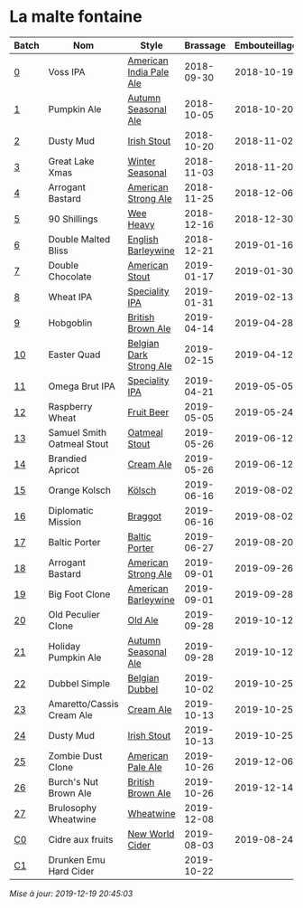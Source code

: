 # La malte fontaine
| Batch | Nom | Style | Brassage | Embouteillage | IBU | SRM | OG | FG | ABV |
|-------|-----|-------|----------|---------------|----:|:---:|---:|---:|----:|
| [0](0.html) | Voss IPA| [American India Pale Ale](https://dev.bjcp.org/style/2015/21/21B/)| 2018-09-30| 2018-10-19| 30| -| 1.048| | 4.5%
| [1](1.html) | Pumpkin Ale| [Autumn Seasonal Ale](https://dev.bjcp.org/style/2015/30/30B/)| 2018-10-05| 2018-10-20| 27| <span style="color: #C35900">&#x25a0;</span>&nbsp;14| 1.047| 1.022| 3.3%
| [2](2.html) | Dusty Mud| [Irish Stout](https://dev.bjcp.org/style/2015/15/15B/)| 2018-10-20| 2018-11-02| 27| <span style="color: #560A05">&#x25a0;</span>&nbsp;32| 1.058| 1.021| 4.9%
| [3](3.html) | Great Lake Xmas| [Winter Seasonal](https://dev.bjcp.org/style/2015/30/30C/)| 2018-11-03| 2018-11-20| 33| <span style="color: #CF6900">&#x25a0;</span>&nbsp;12| 1.070| 1.030| 5.3%
| [4](4.html) | Arrogant Bastard| [American Strong Ale](https://dev.bjcp.org/style/2015/22/22B/)| 2018-11-25| 2018-12-06| 99| <span style="color: #A63E00">&#x25a0;</span>&nbsp;18| 1.070| 1.014| 7.5%
| [5](5.html) | 90 Shillings| [Wee Heavy](https://dev.bjcp.org/style/2015/17/17C/)| 2018-12-16| 2018-12-30| 24| <span style="color: #A63E00">&#x25a0;</span>&nbsp;18| 1.070| 1.017| 7.1%
| [6](6.html) | Double Malted Bliss| [English Barleywine](https://dev.bjcp.org/style/2015/19/19B/)| 2018-12-21| 2019-01-16| 54| <span style="color: #C35900">&#x25a0;</span>&nbsp;14| 1.140| 1.039| 13.9%
| [7](7.html) | Double Chocolate| [American Stout](https://dev.bjcp.org/style/2015/20/20B/)| 2019-01-17| 2019-01-30| 50| <span style="color: #5E0B00">&#x25a0;</span>&nbsp;30.5| 1.069| 1.019| 6.7%
| [8](8.html) | Wheat IPA| [Speciality IPA](https://dev.bjcp.org/style/2015/21/21B/)| 2019-01-31| 2019-02-13| 74| <span style="color: #FBB123">&#x25a0;</span>&nbsp;5.4| 1.071| 1.012| 7.9%
| [9](9.html) | Hobgoblin| [British Brown Ale](https://dev.bjcp.org/style/2015/13/13B/)| 2019-04-14| 2019-04-28| 25| <span style="color: #B04500">&#x25a0;</span>&nbsp;16.9| 1.056| 1.012| 6.1%
| [10](10.html) | Easter Quad| [Belgian Dark Strong Ale](https://dev.bjcp.org/style/2015/26/26D/)| 2019-02-15| 2019-04-12| 25| <span style="color: #9B3200">&#x25a0;</span>&nbsp;19.6| 1.083| 1.011| 9.6%
| [11](11.html) | Omega Brut IPA| [Speciality IPA](https://dev.bjcp.org/style/2015/21/21B/)| 2019-04-21| 2019-05-05| 18| <span style="color: #FFCA5A">&#x25a0;</span>&nbsp;3.4| 1.049| 0.996| 7.0%
| [12](12.html) | Raspberry Wheat| [Fruit Beer](https://dev.bjcp.org/style/2015/29/29A/)| 2019-05-05| 2019-05-24| 8| <span style="color: #EA8F00">&#x25a0;</span>&nbsp;7.5| 1.057| 1.007| 6.6%
| [13](13.html) | Samuel Smith Oatmeal Stout| [Oatmeal Stout](https://dev.bjcp.org/style/2015/16/16B/)| 2019-05-26| 2019-06-12| 33| <span style="color: #560A05">&#x25a0;</span>&nbsp;32.3| 1.053| 1.016| 4.9%
| [14](14.html) | Brandied Apricot| [Cream Ale](https://dev.bjcp.org/style/2015/1/1C/)| 2019-05-26| 2019-06-12| 8.8| <span style="color: #FFCA5A">&#x25a0;</span>&nbsp;2.6| 1.050| 1.006| 5.8%
| [15](15.html) | Orange Kolsch| [K&ouml;lsch](https://dev.bjcp.org/style/2015/5/5B/)| 2019-06-16| 2019-08-02| 24| <span style="color: #FFBF42">&#x25a0;</span>&nbsp;4.5| 1.048| 1.011| 4.9%
| [16](16.html) | Diplomatic Mission| [Braggot](https://www.bjcp.org/style/2015/M4/M4A/)| 2019-06-16| 2019-08-02| 29| <span style="color: #CF6900">&#x25a0;</span>&nbsp;12| 1.065| 0.999| 8.8%
| [17](17.html) | Baltic Porter| [Baltic Porter](https://dev.bjcp.org/style/2015/9/9C/)| 2019-06-27| 2019-08-20| 44| <span style="color: #5A0A02">&#x25a0;</span>&nbsp;30.9| 1.087| 1.019| 9.1%
| [18](18.html) | Arrogant Bastard| [American Strong Ale](https://dev.bjcp.org/style/2015/22/22B/)| 2019-09-01| 2019-09-26| 100| <span style="color: #A13700">&#x25a0;</span>&nbsp;18.7| 1.074| 1.013| 8.1%
| [19](19.html) | Big Foot Clone| [American Barleywine](https://dev.bjcp.org/style/2015/22/22C/)| 2019-09-01| 2019-09-28| 96| <span style="color: #A63E00">&#x25a0;</span>&nbsp;18.5| 1.089| 1.014| 10.1%
| [20](20.html) | Old Peculier Clone| [Old Ale](https://dev.bjcp.org/style/2015/17/17B/)| 2019-09-28| 2019-10-12| 38| <span style="color: #8E2900">&#x25a0;</span>&nbsp;21.6| 1.064| 1.016| 5.9%
| [21](21.html) | Holiday Pumpkin Ale| [Autumn Seasonal Ale](https://dev.bjcp.org/style/2015/30/30B/)| 2019-09-28| 2019-10-12| 13| <span style="color: #C35900">&#x25a0;</span>&nbsp;14.2| 1.072| 1.015| 7.6%
| [22](22.html) | Dubbel Simple| [Belgian Dubbel](https://dev.bjcp.org/style/2015/26/26B/)| 2019-10-02| 2019-10-25| 20| <span style="color: #C35900">&#x25a0;</span>&nbsp;14.4| 1.065| 1.010| 7.3%
| [23](23.html) | Amaretto/Cassis Cream Ale| [Cream Ale](https://dev.bjcp.org/style/2015/1/1C/)| 2019-10-13| 2019-10-25| 8| <span style="color: #FFD878">&#x25a0;</span>&nbsp;2.5| 1.047| 1.005| 5.5%
| [24](24.html) | Dusty Mud| [Irish Stout](https://dev.bjcp.org/style/2015/15/15B/)| 2019-10-13| 2019-10-25| 22| <span style="color: #520907">&#x25a0;</span>&nbsp;32.6| 1.055| 1.014| 5.4%
| [25](25.html) | Zombie Dust Clone| [American Pale Ale](https://dev.bjcp.org/style/2015/10/10A/)| 2019-10-26| 2019-12-06| 68| <span style="color: #D77200">&#x25a0;</span>&nbsp;10.6| 1.054| 1.013| 5.4%
| [26](26.html) | Burch's Nut Brown Ale| [British Brown Ale](https://dev.bjcp.org/style/2015/13/13B/)| 2019-10-26| 2019-12-14| 23| <span style="color: #BB5100">&#x25a0;</span>&nbsp;15.4| 1.053| 1.015| 5%
| [27](27.html) | Brulosophy Wheatwine| [Wheatwine](https://dev.bjcp.org/style/2015/22/22D/)| 2019-12-08| | 44| <span style="color: #F39C00">&#x25a0;</span>&nbsp;7.2| 1.107| | -
| [C0](C0.html) | Cidre aux fruits| [New World Cider](https://dev.bjcp.org/style/2015/C1/C1A/)| 2019-08-03| 2019-08-24| | -| 1.046| 0.997| 6.4%
| [C1](C1.html) | Drunken Emu Hard Cider| | 2019-10-22| | | -| 1.065| | -
_Mise &agrave; jour: 2019-12-19 20:45:03_
